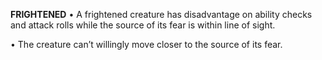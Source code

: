 __**FRIGHTENED**__
• A frightened creature has disadvantage on ability checks and attack rolls while the source of its fear is within line of sight.

• The creature can’t willingly move closer to the source of its fear.